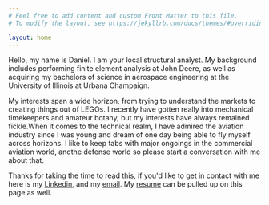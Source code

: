 ```yaml
---
# Feel free to add content and custom Front Matter to this file.
# To modify the layout, see https://jekyllrb.com/docs/themes/#overriding-theme-defaults

layout: home
---
```


Hello, my name is Daniel. I am your local structural analyst. My background includes performing finite element analysis at John Deere, as well as acquiring my bachelors of science in aerospace engineering at the University of Illinois at Urbana Champaign. 

My interests span a wide horizon, from trying to understand the markets to creating things out of LEGOs. I recently have gotten really into mechanical timekeepers and amateur botany, but my interests have always remained fickle.When it comes to the technical realm, I have admired the aviation industry since I was young and dream of one day being able to fly myself across horizons. I like to keep tabs with major ongoings in the commercial aviation world, andthe defense world so please start a conversation with me about that. 

Thanks for taking the time to read this, if you'd like to get in contact with me here is my [Linkedin](https://www.linkedin.com/in/daniel-diurczak-7b5148127/), and my [email](mailto:daniel.diurczak@gmail.com). My [resume](https://github.com/ddiurcza2/ddiurcza2.github.io/blob/master/Resume%2016.pdf) can be pulled up on this page as well. 
